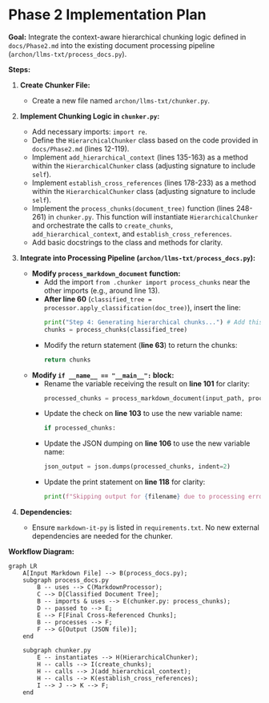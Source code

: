 # Phase 2 Implementation Plan

**Goal:** Integrate the context-aware hierarchical chunking logic defined in `docs/Phase2.md` into the existing document processing pipeline (`archon/llms-txt/process_docs.py`).

**Steps:**

1.  **Create Chunker File:**
    *   Create a new file named `archon/llms-txt/chunker.py`.

2.  **Implement Chunking Logic in `chunker.py`:**
    *   Add necessary imports: `import re`.
    *   Define the `HierarchicalChunker` class based on the code provided in `docs/Phase2.md` (lines 12-119).
    *   Implement `add_hierarchical_context` (lines 135-163) as a method within the `HierarchicalChunker` class (adjusting signature to include `self`).
    *   Implement `establish_cross_references` (lines 178-233) as a method within the `HierarchicalChunker` class (adjusting signature to include `self`).
    *   Implement the `process_chunks(document_tree)` function (lines 248-261) in `chunker.py`. This function will instantiate `HierarchicalChunker` and orchestrate the calls to `create_chunks`, `add_hierarchical_context`, and `establish_cross_references`.
    *   Add basic docstrings to the class and methods for clarity.

3.  **Integrate into Processing Pipeline (`archon/llms-txt/process_docs.py`):**
    *   **Modify `process_markdown_document` function:**
        *   Add the import `from .chunker import process_chunks` near the other imports (e.g., around line 13).
        *   **After line 60** (`classified_tree = processor.apply_classification(doc_tree)`), insert the line:
            ```python
            print("Step 4: Generating hierarchical chunks...") # Add this line for feedback
            chunks = process_chunks(classified_tree)
            ```
        *   Modify the return statement (**line 63**) to return the chunks:
            ```python
            return chunks
            ```
    *   **Modify `if __name__ == "__main__":` block:**
        *   Rename the variable receiving the result on **line 101** for clarity:
            ```python
            processed_chunks = process_markdown_document(input_path, processor)
            ```
        *   Update the check on **line 103** to use the new variable name:
            ```python
            if processed_chunks:
            ```
        *   Update the JSON dumping on **line 106** to use the new variable name:
            ```python
            json_output = json.dumps(processed_chunks, indent=2)
            ```
        *   Update the print statement on **line 118** for clarity:
            ```python
            print(f"Skipping output for {filename} due to processing errors or empty chunks.")
            ```

4.  **Dependencies:**
    *   Ensure `markdown-it-py` is listed in `requirements.txt`. No new external dependencies are needed for the chunker.

**Workflow Diagram:**

```mermaid
graph LR
    A[Input Markdown File] --> B(process_docs.py);
    subgraph process_docs.py
        B -- uses --> C(MarkdownProcessor);
        C --> D[Classified Document Tree];
        B -- imports & uses --> E(chunker.py: process_chunks);
        D -- passed to --> E;
        E --> F[Final Cross-Referenced Chunks];
        B -- processes --> F;
        F --> G[Output (JSON file)];
    end

    subgraph chunker.py
        E -- instantiates --> H(HierarchicalChunker);
        H -- calls --> I(create_chunks);
        H -- calls --> J(add_hierarchical_context);
        H -- calls --> K(establish_cross_references);
        I --> J --> K --> F;
    end